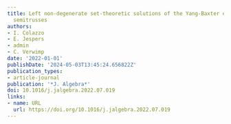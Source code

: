 ```yaml
---
title: Left non-degenerate set-theoretic solutions of the Yang-Baxter equation and
  semitrusses
authors:
- I. Colazzo
- E. Jespers
- admin
- C. Verwimp
date: '2022-01-01'
publishDate: '2024-05-03T13:45:24.656822Z'
publication_types:
- article-journal
publication: '*J. Algebra*'
doi: 10.1016/j.jalgebra.2022.07.019
links:
- name: URL
  url: https://doi.org/10.1016/j.jalgebra.2022.07.019
---
```

